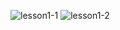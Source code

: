 ![lesson1-1](https://user-images.githubusercontent.com/76208848/180651911-3fd2c025-cdb1-4ee4-8c13-41faabf0cc6c.png)
![lesson1-2](https://user-images.githubusercontent.com/76208848/180651918-cfce6628-8855-4a43-927c-f0436e938c1b.png)

